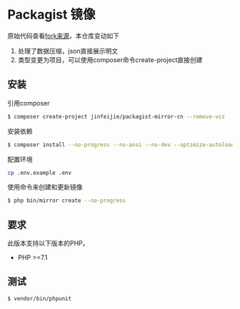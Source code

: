 # Packagist 镜像
原始代码查看[fork来源](https://github.com/Webysther/packagist-mirror)，本仓库变动如下
1. 处理了数据压缩，json直接展示明文
2. 类型变更为项目，可以使用composer命令create-project直接创建

## 安装

引用composer

``` bash
$ composer create-project jinfeijie/packagist-mirror-cn --remove-vcs
```

安装依赖

```bash
$ composer install --no-progress --no-ansi --no-dev --optimize-autoloader
```

配置环境

```bash
cp .env.example .env
```

使用命令来创建和更新镜像

```bash
$ php bin/mirror create --no-progress
```

## 要求

此版本支持以下版本的PHP。

* PHP >=7.1

## 测试

``` bash
$ vendor/bin/phpunit
```